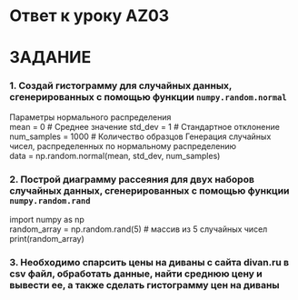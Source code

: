 # Ответ к уроку AZ03

# ЗАДАНИЕ
### 1. Создай гистограмму для случайных данных, сгенерированных с помощью функции `numpy.random.normal`
Параметры нормального распределения  
mean = 0 # Среднее значение
std_dev = 1 # Стандартное отклонение  
num_samples = 1000 # Количество образцов
Генерация случайных чисел, распределенных по нормальному распределению  
data = np.random.normal(mean, std_dev, num_samples)

### 2. Построй диаграмму рассеяния для двух наборов случайных данных, сгенерированных с помощью функции `numpy.random.rand`

import numpy as np  
random_array = np.random.rand(5) # массив из 5 случайных чисел  
print(random_array)  

### 3. Необходимо спарсить цены на диваны с сайта divan.ru в csv файл, обработать данные, найти среднюю цену и вывести ее, а также сделать гистограмму цен на диваны
